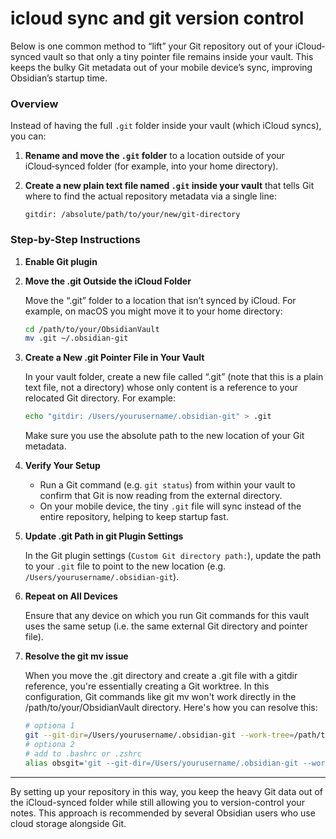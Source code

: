 # icloud sync and git version control

Below is one common method to “lift” your Git repository out of your iCloud‐synced vault so that only a tiny pointer file remains inside your vault. This keeps the bulky Git metadata out of your mobile device’s sync, improving Obsidian’s startup time.

### Overview

Instead of having the full `.git` folder inside your vault (which iCloud syncs), you can:

1. **Rename and move the `.git` folder** to a location outside of your iCloud‑synced folder (for example, into your home directory).

2. **Create a new plain text file named `.git` inside your vault** that tells Git where to find the actual repository metadata via a single line:
   ```
   gitdir: /absolute/path/to/your/new/git-directory
   ```

### Step-by-Step Instructions

1. **Enable Git plugin**

2. **Move the .git Outside the iCloud Folder**

   Move the “.git” folder to a location that isn’t synced by iCloud. For example, on macOS you might move it to your home directory:

   ```sh
   cd /path/to/your/ObsidianVault
   mv .git ~/.obsidian-git
   ```

3. **Create a New .git Pointer File in Your Vault**

   In your vault folder, create a new file called “.git” (note that this is a plain text file, not a directory) whose only content is a reference to your relocated Git directory. For example:

   ```sh
   echo "gitdir: /Users/yourusername/.obsidian-git" > .git
   ```

   Make sure you use the absolute path to the new location of your Git metadata.

4. **Verify Your Setup**

   - Run a Git command (e.g. `git status`) from within your vault to confirm that Git is now reading from the external directory.
   - On your mobile device, the tiny `.git` file will sync instead of the entire repository, helping to keep startup fast.

5. **Update .git Path in git Plugin Settings**

   In the Git plugin settings (`Custom Git directory path:`), update the path to your `.git` file to point to the new location (e.g. `/Users/yourusername/.obsidian-git`).

6. **Repeat on All Devices**

   Ensure that any device on which you run Git commands for this vault uses the same setup (i.e. the same external Git directory and pointer file).

7. **Resolve the git mv issue**

   When you move the .git directory and create a .git file with a gitdir reference, you're essentially creating a Git worktree. In this configuration, Git commands like git mv won't work directly in the /path/to/your/ObsidianVault directory. Here's how you can resolve this:

   ```sh
   # optiona 1
   git --git-dir=/Users/yourusername/.obsidian-git --work-tree=/path/to/your/ObsidianVault mv <source> <destination>
   # optiona 2
   # add to .bashrc or .zshrc
   alias obsgit='git --git-dir=/Users/yourusername/.obsidian-git --work-tree=/path/to/your/ObsidianVault'

   ```

---

By setting up your repository in this way, you keep the heavy Git data out of the iCloud-synced folder while still allowing you to version-control your notes. This approach is recommended by several Obsidian users who use cloud storage alongside Git.
